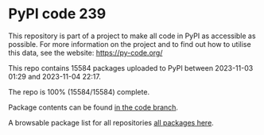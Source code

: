 # PyPI code 239

This repository is part of a project to make all code in PyPI as accessible as possible. For more information 
on the project and to find out how to utilise this data, see the website: https://py-code.org/

This repo contains 15584 packages uploaded to PyPI between 
2023-11-03 01:29 and 2023-11-04 22:17.

The repo is 100% (15584/15584) complete.

Package contents can be found [in the code branch](https://github.com/pypi-data/pypi-mirror-239/tree/code/packages).

A browsable package list for all repositories [all packages here](https://py-code.org/repositories/pypi-mirror-239).


